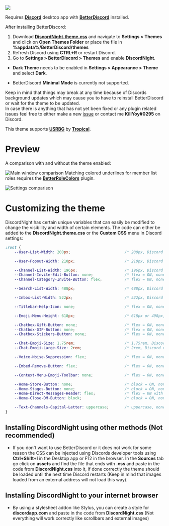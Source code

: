 ![](https://i.imgur.com/XQApc9q.png)

Requires [**Discord**](https://discordapp.com/) desktop app with [**BetterDiscord**](https://betterdiscord.app/) installed.

After installing BetterDiscord:

1. Download [**DiscordNight.theme.css**](https://betterdiscord.app/Download?id=155) and navigate to **Settings > Themes** and click on **Open Themes Folder** or place the file in **%appdata%/BetterDiscord/themes**
2. Refresh Discord using **CTRL+R** or restart Discord.
3. Go to **Settings > BetterDiscord > Themes** and enable **DiscordNight**.

- **Dark Theme** needs to be enabled in **Settings > Appearance > Theme** and select **Dark**.  

- BetterDiscord **Minimal Mode** is currently not supported.

Keep in mind that things may break at any time because of Discords background updates which may cause you to have to reinstall BetterDiscord or wait for the theme to be updated.  
In case there is anything that has not yet been fixed or any plugin related issues feel free to either make a new [issue](https://github.com/KillYoy/DiscordNight/issues/new) or contact me **KillYoy#0295** on Discord.

This theme supports [**USRBG**](https://github.com/Discord-Custom-Covers/usrbg) by [**Tropical**](https://github.com/Tropix126).

# Preview

A comparison with and without the theme enabled:

![Main window comparison](https://i.imgur.com/fkQM8JW.png)
Matching colored underlines for member list roles requires the [**BetterRoleColors**](https://github.com/rauenzi/BetterDiscordAddons/tree/master/Plugins/BetterRoleColors) plugin.

![Settings comparison](https://i.imgur.com/5f6BjrR.png)

# Customizing the theme

DiscordNight has certain unique variables that can easily be modified to change the visibility and width of certain elements. The code can either be added to the **DiscordNight.theme.css** or the **Custom CSS** menu in Discord settings:

```css
:root {
    --User-List-Width: 200px;                        /* 200px, Discord default = 240px */

    --User-Popout-Width: 210px;                      /* 210px, Discord default = 250px */

    --Channel-List-Width: 196px;                     /* 196px, Discord default = 240px */
    --Channel-Invite-Edit-Button: none;              /* flex = ON, none = OFF */
    --Channel-Category-Invite-Button: flex;          /* flex = ON, none = OFF */

    --Search-List-Width: 488px;                      /* 488px, Discord default = 418px */

    --Inbox-List-Width: 522px;                       /* 522px, Discord default = 480px */

    --Titlebar-Help-Icon: none;                      /* flex = ON, none = OFF */

    --Emoji-Menu-Height: 618px;                      /* 618px or 498px, Discord default = 444px */

    --Chatbox-Gift-Button: none;                     /* flex = ON, none = OFF */
    --Chatbox-GIF-Button: none;                      /* flex = ON, none = OFF */
    --Chatbox-Stickers-Button: none;                 /* flex = ON, none = OFF */

    --Chat-Emoji-Size: 1.75rem;                      /* 1.75rem, Discord default = 1.375rem */
    --Chat-Emoji-Large-Size: 2rem;                   /* 2rem, Discord default = 3rem */

    --Voice-Noise-Suppression: flex;                 /* flex = ON, none = OFF */

    --Embed-Remove-Button: flex;                     /* flex = ON, none = OFF */

    --Context-Menu-Emoji-Toolbar: none;              /* flex = ON, none = OFF */

    --Home-Store-Button: none;                       /* block = ON, none = OFF */
    --Home-Stages-Button: none;                      /* block = ON, none = OFF */
    --Home-Direct-Messages-Header: flex;             /* flex = ON with create DM Button, block = ON, none = OFF */
    --Home-Close-DM-Button: block;                   /* block = ON, none = OFF */

    --Text-Channels-Capital-Letter: uppercase;       /* uppercase, none */
}
```

## Installing DiscordNight using other methods (Not recommended)

- If you don't want to use BetterDiscord or it does not work for some reason the CSS can be injected using Discords developer tools using **Ctrl+Shift+I** in the Desktop app or F12 in the browser. In the **Sources** tab go click on **assets** and find the file that ends with **.css** and paste in the code from **DiscordNight.css** into it, if done correctly the theme should be loaded until the next time Discord restarts (Keep in mind that images loaded from an external address will not load this way).

## Installing DiscordNight to your internet browser

- By using a stylesheet addon like Stylus, you can create a style for **discordapp.com** and paste in the code from **DiscordNight.css** (Not everything will work correctly like scrollbars and external images)
